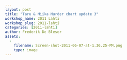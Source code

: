 ```yaml
---
layout: post
title: "Taru & Miika Murder chart update 3"
workshop_name: 2011 Lahti
workshop_slug: 2011-lahti
categories: [2011-lahti]
author: Frederik De Bleser
assets:
  -
    filename: Screen-shot-2011-06-07-at-1.36.25-PM.png
    type: image
---
```


